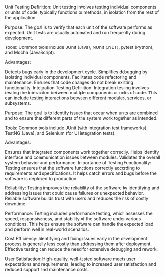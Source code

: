 Unit Testing
Definition: Unit testing involves testing individual components or units of code, typically functions or methods, in isolation from the rest of the application.

Purpose: The goal is to verify that each unit of the software performs as expected. Unit tests are usually automated and run frequently during development.

Tools: Common tools include JUnit (Java), NUnit (.NET), pytest (Python), and Mocha (JavaScript).

Advantages:

Detects bugs early in the development cycle.
Simplifies debugging by isolating individual components.
Facilitates code refactoring and maintenance.
Ensures that code changes do not break existing functionality.
Integration Testing
Definition: Integration testing involves testing the interaction between multiple components or units of code. This can include testing interactions between different modules, services, or subsystems.

Purpose: The goal is to identify issues that occur when units are combined and to ensure that different parts of the system work together as intended.

Tools: Common tools include JUnit (with integration test frameworks), TestNG (Java), and Selenium (for UI integration tests).

Advantages:

Ensures that integrated components work together correctly.
Helps identify interface and communication issues between modules.
Validates the overall system behavior and performance.
Importance of Testing
Functionality: Testing ensures that the software functions correctly according to requirements and specifications. It helps catch errors and bugs before the software is deployed to production.

Reliability: Testing improves the reliability of the software by identifying and addressing issues that could cause failures or unexpected behavior. Reliable software builds trust with users and reduces the risk of costly downtime.

Performance: Testing includes performance testing, which assesses the speed, responsiveness, and stability of the software under various conditions. This helps ensure the software can handle the expected load and perform well in real-world scenarios.

Cost Efficiency: Identifying and fixing issues early in the development process is generally less costly than addressing them after deployment. Effective testing can reduce the need for extensive debugging and rework.

User Satisfaction: High-quality, well-tested software meets user expectations and requirements, leading to increased user satisfaction and reduced support and maintenance costs.

